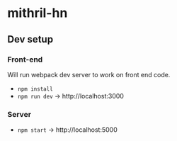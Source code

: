 # mithril-hn

## Dev setup

### Front-end

Will run webpack dev server to work on front end code.

* `npm install`
* `npm run dev` -> http://localhost:3000

### Server

* `npm start` -> http://localhost:5000

